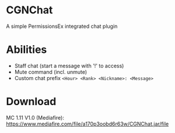 # CGNChat
A simple PermissionsEx integrated chat plugin

# Abilities
- Staff chat (start a message with '!' to access)
- Mute command (incl. unmute)
- Custom chat prefix `<Hour> <Rank> <Nickname>: <Message>`

# Download
MC 1.11 V1.0 (Mediafire): https://www.mediafire.com/file/a170p3oobd6r63w/CGNChat.jar/file
